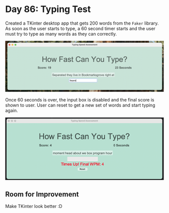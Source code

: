 # Day 86: Typing Test

Created a TKinter desktop app that gets 200 words from the `Faker` library. As soon as the user starts to type, a 60 second timer starts and the user must try to type as many words as they can correctly. 

![Screenshot of in progress app](img/type_test_in_progress.png "Type Test In Progress")

Once 60 seconds is over, the input box is disabled and the final score is shown to user. User can reset to get a new set of words and start typing again.

![Screenshot of times up](img/type_test_done.png "Type Test Done")

## Room for Improvement

Make TKinter look better :D 
